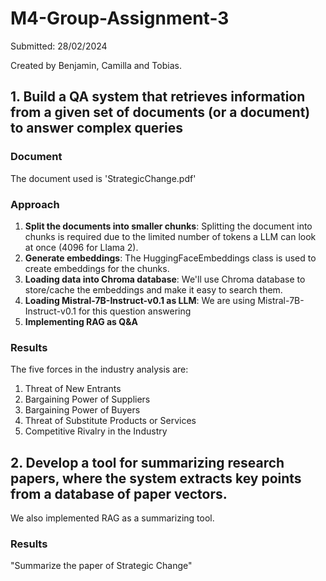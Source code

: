 # M4-Group-Assignment-3

Submitted: 28/02/2024

Created by Benjamin, Camilla and Tobias.

## 1. Build a QA system that retrieves information from a given set of documents (or a document) to answer complex queries

### Document 
The document used is 'StrategicChange.pdf'

### Approach
1. **Split the documents into smaller chunks**: Splitting the document into chunks is required due to the limited number of tokens a LLM can look at once (4096 for Llama 2).
2. **Generate embeddings**: The HuggingFaceEmbeddings class is used to create embeddings for the chunks.
3. **Loading data into Chroma database**: We'll use Chroma database to store/cache the embeddings and make it easy to search them.
4. **Loading Mistral-7B-Instruct-v0.1 as LLM**: We are using Mistral-7B-Instruct-v0.1 for this question answering
5. **Implementing RAG as Q&A**

### Results
The five forces in the industry analysis are:

1. Threat of New Entrants
2. Bargaining Power of Suppliers
3. Bargaining Power of Buyers
4. Threat of Substitute Products or Services
5. Competitive Rivalry in the Industry

## 2. Develop a tool for summarizing research papers, where the system extracts key points from a database of paper vectors.

We also implemented RAG as a summarizing tool.

### Results
"Summarize the paper of Strategic Change"
